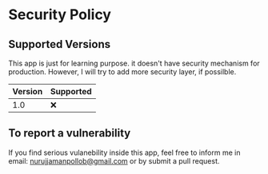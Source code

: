 # Security Policy

## Supported Versions

This app is just for learning purpose. it doesn't have security mechanism for production. However, I will try to add more security layer, if possilble.

| Version | Supported          |
| ------- | ------------------ |
| 1.0   | :x: |


## To report a vulnerability


If you find serious vulanebility inside this app, feel free to inform me in email: nurujjamanpollob@gmail.com or by submit a pull request.
